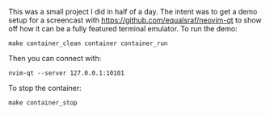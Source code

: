 This was a small project I did in half of a day. The intent was to get a demo setup for a screencast with https://github.com/equalsraf/neovim-qt to show off how it can be a fully featured terminal emulator. To run the demo:
```
make container_clean container container_run
```

Then you can connect with:
```
nvim-qt --server 127.0.0.1:10101
```

To stop the container:
```
make container_stop
```

